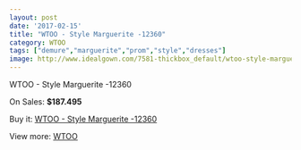 ```yaml
---
layout: post
date: '2017-02-15'
title: "WTOO - Style Marguerite -12360"
category: WTOO
tags: ["demure","marguerite","prom","style","dresses"]
image: http://www.idealgown.com/7581-thickbox_default/wtoo-style-marguerite-12360.jpg
---
```

WTOO - Style Marguerite -12360

On Sales: **$187.495**
<a href="https://www.idealgown.com/en/wtoo/3211-wtoo-style-marguerite-12360.html"><amp-img layout="responsive" width="600" height="600" src="//www.idealgown.com/7581-thickbox_default/wtoo-style-marguerite-12360.jpg" alt="WTOO - Style Marguerite -12360 0" /></a>

Buy it: [WTOO - Style Marguerite -12360](https://www.idealgown.com/en/wtoo/3211-wtoo-style-marguerite-12360.html "WTOO - Style Marguerite -12360")

View more: [WTOO](https://www.idealgown.com/en/39-wtoo "WTOO")